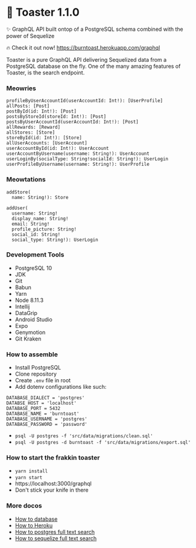 # 🍞 Toaster 1.1.0

✨ GraphQL API built ontop of a PostgreSQL schema combined with the power of Sequelize

🔥 Check it out now! https://burntoast.herokuapp.com/graphql

Toaster is a pure GraphQL API delivering Sequelized data from a PostgreSQL database on the fly. One of the many amazing features of Toaster, is the search endpoint.


### Meowries

```
profileByUserAccountId(userAccountId: Int!): [UserProfile]
allPosts: [Post]
postById(id: Int!): [Post]
postsByStoreId(storeId: Int!): [Post]
postsByUserAccountId(userAccountId: Int!): [Post]
allRewards: [Reward]
allStores: [Store]
storeById(id: Int!): [Store]
allUserAccounts: [UserAccount]
userAccountById(id: Int!): UserAccount
userAccountByUsername(username: String!): UserAccount
userLoginBy(socialType: String!socialId: String!): UserLogin
userProfileByUsername(username: String!): UserProfile
```

### Meowtations

```
addStore(
  name: String!): Store

addUser(
  username: String!
  display_name: String!
  email: String!
  profile_picture: String!
  social_id: String!
  social_type: String!): UserLogin
```

### Development Tools

* PostgreSQL 10
* JDK
* Git
* Babun
* Yarn
* Node 8.11.3
* Intellij
* DataGrip
* Android Studio
* Expo
* Genymotion
* Git Kraken

### How to assemble

* Install PostgreSQL
* Clone repository
* Create `.env` file in root
* Add dotenv configurations like such:

```
DATABASE_DIALECT = 'postgres'
DATABSE_HOST = 'localhost'
DATABASE_PORT = 5432
DATABASE_NAME = 'burntoast'
DATABASE_USERNAME = 'postgres'
DATABASE_PASSWORD = 'password'
```

* `psql -U postgres -f 'src/data/migrations/clean.sql'`
* `psql -U postgres -d burntoast -f 'src/data/migrations/export.sql'`

### How to start the frakkin toaster

* `yarn install`
* `yarn start`
* https://localhost:3000/graphql
* Don't stick your knife in there

### More docos

* [How to database](./docs/how-to-database.md)
* [How to Heroku](./docs/how-to-heroku.md)
* [How to postgres full text search](http://rachbelaid.com/postgres-full-text-search-is-good-enough/)
* [How to sequelize full text search](https://medium.com/riipen-engineering/full-text-search-with-sequelize-and-postgresql-3572cb3093e7)
